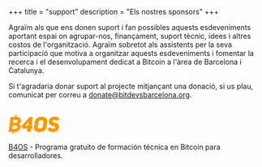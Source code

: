 +++
title = "support"
description = "Els nostres sponsors"
+++

Agraïm als que ens donen suport i fan possibles aquests esdeveniments aportant espai on agrupar-nos, finançament, suport tècnic, idees i altres costos de l'organització.
Agraïm sobretot als assistents per la seva participació que motiva a organitzar aquests esdeveniments i fomentar la recerca i el desenvolupament dedicat a Bitcoin a l'àrea de Barcelona i Catalunya.

Si t'agradaria donar suport al projecte mitjançant una donació, si us plau, comunicat per correu a [donate@bitdevsbarcelona.org](mailto:donate@bitdevsbarcelona.org).
<br>
<br>
<!--
<a href="https://bitcoinschoolar.com/" target="_blank" rel="noopener nofollow">
 <img src="/bitcoinschoolar_logo.jpeg" alt="Bitcoin School Argentina Logo" style="width:20%;height:20%;border:0;">
</a>

<a href="https://bitcoinschoolar.com/" target="_blank" rel="noopener nofollow">Bitcoin School Argentina</a> - Educación libre, imparcial, independiente e impulsada por la comunidad sobre Bitcoin.
<br>
<br>
-->
<a href="https://www.libreriadesatoshi.com/b4os" target="_blank" rel="noopener nofollow">
<img src="/b4os_logo.png" alt="B4OS Logo" style="width:20%;height:20%;border:0;">
</a>

<a href="https://www.libreriadesatoshi.com/b4os" target="_blank" rel="noopener nofollow">B4OS</a> - Programa gratuito de formación técnica en Bitcoin para desarrolladores.
